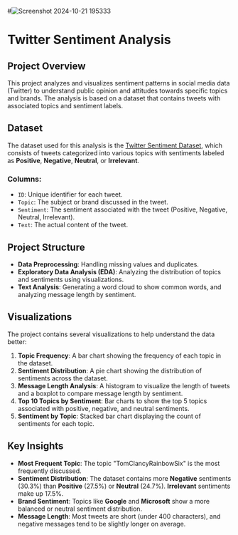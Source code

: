 #![Screenshot 2024-10-21 195333](https://github.com/user-attachments/assets/b7e7d923-abbb-4e2b-b141-5eb666feab63)

# Twitter Sentiment Analysis

## Project Overview
This project analyzes and visualizes sentiment patterns in social media data (Twitter) to understand public opinion and attitudes towards specific topics and brands. The analysis is based on a dataset that contains tweets with associated topics and sentiment labels.

## Dataset
The dataset used for this analysis is the [Twitter Sentiment Dataset](https://www.kaggle.com/datasets/jp797498e/twitter-entity-sentiment-analysis), which consists of tweets categorized into various topics with sentiments labeled as **Positive**, **Negative**, **Neutral**, or **Irrelevant**.

### Columns:
- `ID`: Unique identifier for each tweet.
- `Topic`: The subject or brand discussed in the tweet.
- `Sentiment`: The sentiment associated with the tweet (Positive, Negative, Neutral, Irrelevant).
- `Text`: The actual content of the tweet.

## Project Structure
- **Data Preprocessing**: Handling missing values and duplicates.
- **Exploratory Data Analysis (EDA)**: Analyzing the distribution of topics and sentiments using visualizations.
- **Text Analysis**: Generating a word cloud to show common words, and analyzing message length by sentiment.

## Visualizations
The project contains several visualizations to help understand the data better:
1. **Topic Frequency**: A bar chart showing the frequency of each topic in the dataset.
2. **Sentiment Distribution**: A pie chart showing the distribution of sentiments across the dataset.
3. **Message Length Analysis**: A histogram to visualize the length of tweets and a boxplot to compare message length by sentiment.
4. **Top 10 Topics by Sentiment**: Bar charts to show the top 5 topics associated with positive, negative, and neutral sentiments.
5. **Sentiment by Topic**: Stacked bar chart displaying the count of sentiments for each topic.

## Key Insights
- **Most Frequent Topic**: The topic "TomClancyRainbowSix" is the most frequently discussed.
- **Sentiment Distribution**: The dataset contains more **Negative** sentiments (30.3%) than **Positive** (27.5%) or **Neutral** (24.7%). **Irrelevant** sentiments make up 17.5%.
- **Brand Sentiment**: Topics like **Google** and **Microsoft** show a more balanced or neutral sentiment distribution.
- **Message Length**: Most tweets are short (under 400 characters), and negative messages tend to be slightly longer on average.


